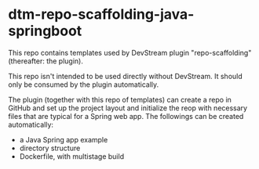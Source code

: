 # dtm-repo-scaffolding-java-springboot

This repo contains templates used by DevStream plugin "repo-scaffolding" (thereafter: the plugin).

This repo isn't intended to be used directly without DevStream. It should only be consumed by the plugin automatically.

The plugin (together with this repo of templates) can create a repo in GitHub and set up the project layout and initialize the reop with necessary files that are typical for a Spring web app. The followings can be created automatically:

- a Java Spring app example
- directory structure
- Dockerfile, with multistage build
